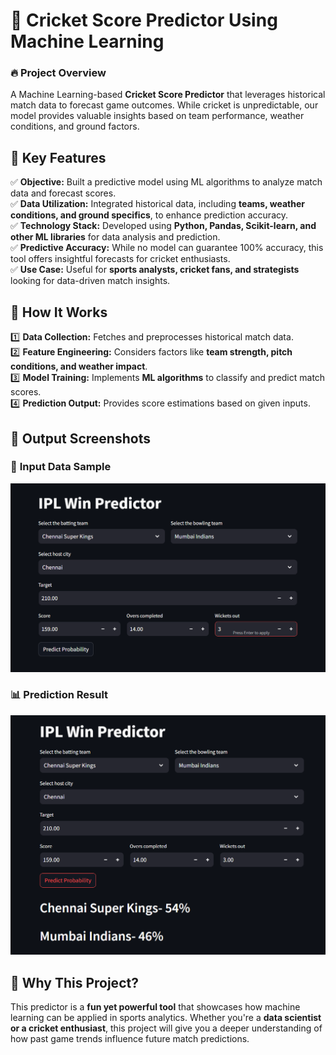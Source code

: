 # 🏏 **Cricket Score Predictor Using Machine Learning**

### 🔥 **Project Overview**  
A Machine Learning-based **Cricket Score Predictor** that leverages historical match data to forecast game outcomes. While cricket is unpredictable, our model provides valuable insights based on team performance, weather conditions, and ground factors.  

## 🚀 **Key Features**  

✅ **Objective:** Built a predictive model using ML algorithms to analyze match data and forecast scores.  
✅ **Data Utilization:** Integrated historical data, including **teams, weather conditions, and ground specifics**, to enhance prediction accuracy.  
✅ **Technology Stack:** Developed using **Python, Pandas, Scikit-learn, and other ML libraries** for data analysis and prediction.  
✅ **Predictive Accuracy:** While no model can guarantee 100% accuracy, this tool offers insightful forecasts for cricket enthusiasts.  
✅ **Use Case:** Useful for **sports analysts, cricket fans, and strategists** looking for data-driven match insights.  

## 📌 **How It Works**  
1️⃣ **Data Collection:** Fetches and preprocesses historical match data.  
2️⃣ **Feature Engineering:** Considers factors like **team strength, pitch conditions, and weather impact**.  
3️⃣ **Model Training:** Implements **ML algorithms** to classify and predict match scores.  
4️⃣ **Prediction Output:** Provides score estimations based on given inputs.  

## 📸 **Output Screenshots**  

### 🏏 **Input Data Sample**  
![Input Data](assests/sample_input_data.png)  

### 📊 **Prediction Result**  
![Prediction Output](assests/prediction_results.png)    

## 🎯 **Why This Project?**  
This predictor is a **fun yet powerful tool** that showcases how machine learning can be applied in sports analytics. Whether you're a **data scientist or a cricket enthusiast**, this project will give you a deeper understanding of how past game trends influence future match predictions.  
